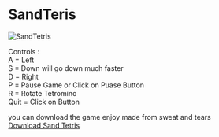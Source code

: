 # SandTeris
![SandTetris](https://github.com/NedasR/SandTeris/assets/129998724/df8cde47-e04d-4d10-9276-10deb82dedce)








Controls :  
A = Left  
S = Down will go down much faster  
D = Right  
P = Pause Game or Click on Puase Button  
R = Rotate Tetromino  
Quit = Click on Button  

you can download the game enjoy made from sweat and tears  
[Download Sand Tetris](https://github.com/NedasR/SandTeris/raw/main/Sand%20Tetris.7z)
